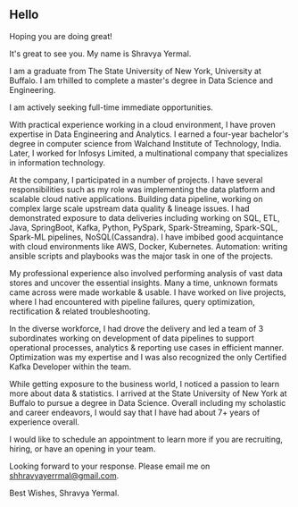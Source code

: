 ## Hello 

Hoping you are doing great!

It's great to see you. My name is Shravya Yermal.

I am a graduate from The State University of New York, University at Buffalo. I am trhilled to complete a master's degree in Data Science and Engineering.

I am actively seeking full-time immediate opportunities. 

With practical experience working in a cloud environment, I have proven expertise in Data Engineering and Analytics. I earned a four-year bachelor's degree in computer science from Walchand Institute of Technology, India. Later, I worked for Infosys Limited, a multinational company that specializes in information technology. 

At the company, I participated in a number of projects. I have several responsibilities such as my role was implementing the data platform and scalable cloud native applications. Building data pipeline, working on complex large scale upstream data quality & lineage issues. I had demonstrated exposure to data deliveries including working on SQL, ETL, Java, SpringBoot, Kafka, Python, PySpark, Spark-Streaming, Spark-SQL, Spark-ML pipelines, NoSQL(Cassandra). I have imbibed good acquintance with cloud environments like AWS, Docker, Kubernetes. 
Automation: writing ansible scripts and playbooks was the major task in one of the projects.

My professional experience also involved performing analysis of vast data stores and uncover the essential insights. Many a time, unknown formats came across were made workable & usable. I have worked on live projects, where I had encountered with pipeline failures, query optimization, rectification & related troubleshooting. 

In the diverse workforce, I had drove the delivery and led a team of 3 subordinates working on development of data pipelines to support operational processes, analytics & reporting use cases in efficient manner. Optimization was my expertise and I was also recognized the only Certified Kafka Developer within the team. 

While getting exposure to the business world, I noticed a passion to learn more about data & statistics. I arrived at the State University of New York at Buffalo to pursue a degree in Data Science. Overall including my scholastic and career endeavors, I would say that I have had about 7+ years of experience overall.

I would like to schedule an appointment to learn more if you are recruiting, hiring, or have an opening in your team.

Looking forward to your response. Please email me on shhravyayerrmal@gmail.com. 

Best Wishes, Shravya Yermal.

